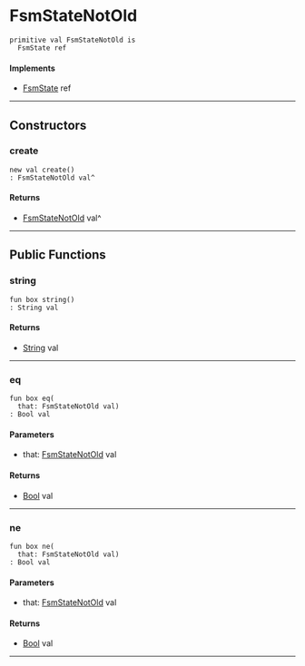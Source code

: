 # FsmStateNotOld

```pony
primitive val FsmStateNotOld is
  FsmState ref
```

#### Implements

* [FsmState](.-fsm-FsmState) ref

---

## Constructors

### create

```pony
new val create()
: FsmStateNotOld val^
```

#### Returns

* [FsmStateNotOld](.-fsm-FsmStateNotOld) val^

---

## Public Functions

### string

```pony
fun box string()
: String val
```

#### Returns

* [String](builtin-String) val

---

### eq

```pony
fun box eq(
  that: FsmStateNotOld val)
: Bool val
```
#### Parameters

*   that: [FsmStateNotOld](.-fsm-FsmStateNotOld) val

#### Returns

* [Bool](builtin-Bool) val

---

### ne

```pony
fun box ne(
  that: FsmStateNotOld val)
: Bool val
```
#### Parameters

*   that: [FsmStateNotOld](.-fsm-FsmStateNotOld) val

#### Returns

* [Bool](builtin-Bool) val

---

